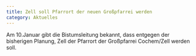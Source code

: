 ```yaml
---
title: Zell soll Pfarrort der neuen Großpfarrei werden
category: Aktuelles
---
```


Am 10.Januar gibt die Bistumsleitung bekannt, dass entgegen der bisherigen Planung,
Zell der Pfarrort der Großpfarrei Cochem/Zell werden soll.


